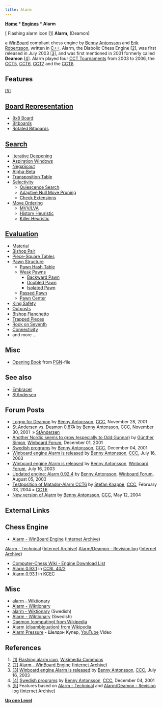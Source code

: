 ```yaml
---
title: Alarm
---
```

**[Home](Home "Home") * [Engines](Engines "Engines") * Alarm**

\[ Flashing alarm icon <a id="cite-note-1" href="#cite-ref-1">[1]</a>
**Alarm**, (Deamon)

a [WinBoard](WinBoard "WinBoard") compliant chess engine by [Benny Antonsson](Benny_Antonsson "Benny Antonsson") and [Erik Robertsson](Erik_Robertsson "Erik Robertsson"), written in [C++](Cpp "Cpp"). Alarm, the Diabolic Chess Engine <a id="cite-note-2" href="#cite-ref-2">[2]</a>, was first released in July 2003 <a id="cite-note-3" href="#cite-ref-3">[3]</a>, and was first mentioned in 2001 formerly called **Deamon** <a id="cite-note-4" href="#cite-ref-4">[4]</a>. Alarm played four [CCT Tournaments](CCT_Tournaments "CCT Tournaments") from 2003 to 2006, the [CCT5](CCT5 "CCT5"), [CCT6](CCT6 "CCT6"), [CCT7](CCT7 "CCT7") and the [CCT8](CCT8 "CCT8").

## Features

<a id="cite-note-5" href="#cite-ref-5">[5]</a>

## [Board Representation](Board_Representation "Board Representation")

- [8x8 Board](8x8_Board "8x8 Board")
- [Bitboards](Bitboards "Bitboards")
- [Rotated Bitboards](Rotated_Bitboards "Rotated Bitboards")

## [Search](Search "Search")

- [Iterative Deepening](Iterative_Deepening "Iterative Deepening")
- [Aspiration Windows](Aspiration_Windows "Aspiration Windows")
- [NegaScout](NegaScout "NegaScout")
- [Alpha-Beta](Alpha-Beta "Alpha-Beta")
- [Transposition Table](Transposition_Table "Transposition Table")
- [Selectivity](Selectivity "Selectivity")
  - [Quiescence Search](Quiescence_Search "Quiescence Search")
  - [Adaptive Null Move Pruning](Null_Move_Pruning#AdaptiveNullMovePruning "Null Move Pruning")
  - [Check Extensions](Check_Extensions "Check Extensions")
- [Move Ordering](Move_Ordering "Move Ordering")
  - [MVV/LVA](MVV-LVA "MVV-LVA")
  - [History Heuristic](History_Heuristic "History Heuristic")
  - [Killer Heuristic](Killer_Heuristic "Killer Heuristic")

## [Evaluation](Evaluation "Evaluation")

- [Material](Material "Material")
- [Bishop Pair](Bishop_Pair "Bishop Pair")
- [Piece-Square Tables](Piece-Square_Tables "Piece-Square Tables")
- [Pawn Structure](Pawn_Structure "Pawn Structure")
  - [Pawn Hash Table](Pawn_Hash_Table "Pawn Hash Table")
  - [Weak Pawns](Weak_Pawns "Weak Pawns")
    - [Backward Pawn](Backward_Pawn "Backward Pawn")
    - [Doubled Pawn](Doubled_Pawn "Doubled Pawn")
    - [Isolated Pawn](Isolated_Pawn "Isolated Pawn")
  - [Passed Pawn](Passed_Pawn "Passed Pawn")
  - [Pawn Center](Pawn_Center "Pawn Center")
- [King Safety](King_Safety "King Safety")
- [Outposts](Outposts "Outposts")
- [Bishop Fianchetto](Fianchetto "Fianchetto")
- [Trapped Pieces](Trapped_Pieces "Trapped Pieces")
- [Rook on Seventh](Rook_on_Seventh "Rook on Seventh")
- [Connectivity](Connectivity "Connectivity")
- and more ...

## Misc

- [Opening Book](Opening_Book "Opening Book") from [PGN](Portable_Game_Notation "Portable Game Notation")-file

## See also

- [Embracer](Embracer "Embracer")
- [StAndersen](StAndersen "StAndersen")

## Forum Posts

- [Loggo for Deamon](https://www.stmintz.com/ccc/index.php?id=199383) by [Benny Antonsson](Benny_Antonsson "Benny Antonsson"), [CCC](CCC "CCC"), November 28, 2001
- [St.Andersen vs. Deamon 0.87A](https://www.stmintz.com/ccc/index.php?id=199856) by [Benny Antonsson](Benny_Antonsson "Benny Antonsson"), [CCC](CCC "CCC"), November 30, 2001  » [StAndersen](StAndersen "StAndersen")
- [Another Nordic seems to grow (especially to Odd Gunnar)](http://www.open-aurec.com/wbforum/viewtopic.php?f=18&t=35199) by [Günther Simon](G%C3%BCnther_Simon "Günther Simon"), [Winboard Forum](Computer_Chess_Forums "Computer Chess Forums"), December 01, 2001
- [Swedish programs](https://www.stmintz.com/ccc/index.php?id=200414) by [Benny Antonsson](Benny_Antonsson "Benny Antonsson"), [CCC](CCC "CCC"), December 04, 2001
- [Winboard engine Alarm is released](https://www.stmintz.com/ccc/index.php?id=306680) by [Benny Antonsson](Benny_Antonsson "Benny Antonsson"), [CCC](CCC "CCC"), July 16, 2003
- [Winboard engine Alarm is released](http://www.open-aurec.com/wbforum/viewtopic.php?f=18&t=43375) by [Benny Antonsson](Benny_Antonsson "Benny Antonsson"), [Winboard Forum](Computer_Chess_Forums "Computer Chess Forums"), July 16, 2003
- [Updated engine: Alarm 0.92.4](http://www.open-aurec.com/wbforum/viewtopic.php?f=18&t=43686) by [Benny Antonsson](Benny_Antonsson "Benny Antonsson"), [Winboard Forum](Computer_Chess_Forums "Computer Chess Forums"), August 05, 2003
- [Testposition of Matador-Alarm CCT6](https://www.stmintz.com/ccc/index.php?id=346731) by [Stefan Knappe](Stefan_Knappe "Stefan Knappe"), [CCC](CCC "CCC"), February 03, 2004 » [CCT6](CCT6 "CCT6")
- [New version of Alarm](https://www.stmintz.com/ccc/index.php?id=364794) by [Benny Antonsson](Benny_Antonsson "Benny Antonsson"), [CCC](CCC "CCC"), May 12, 2004

## External Links

## Chess Engine

- [Alarm - WinBoard Engine](http://web.archive.org/web/20020623093524/http://www.codenet.se:80/Alarm/) ([Internet Archive](https://en.wikipedia.org/wiki/Internet_Archive))

[Alarm - Technical](http://web.archive.org/web/20020618151719fw_/http://www.codenet.se:80/alarm/technical.htm) ([Internet Archive](https://en.wikipedia.org/wiki/Internet_Archive))
[Alarm/Deamon - Revision log](http://web.archive.org/web/20020623034338fw_/http://www.codenet.se:80/alarm/revision.txt) ([Internet Archive](https://en.wikipedia.org/wiki/Internet_Archive))

- [Computer-Chess Wiki - Engine Download List](http://www.computer-chess.org/doku.php?id=computer_chess:wiki:download:engine_download_list)
- [Alarm 0.93.1](http://www.computerchess.org.uk/ccrl/404/cgi/engine_details.cgi?print=Details&each_game=1&eng=Alarm%200.93.1) in [CCRL 40/2](CCRL "CCRL")
- [Alarm 0.93.1](http://kirill-kryukov.com/chess/kcec/cgi/engine_details.cgi?print=Details&each_game=1&eng=Alarm%200.93.1) in [KCEC](KCEC "KCEC")

## Misc

- [alarm - Wiktionary](https://en.wiktionary.org/wiki/alarm)
- [Alarm - Wiktionary](https://en.wiktionary.org/wiki/Alarm)
- [alarm - Wiktionary](https://sv.wiktionary.org/wiki/alarm) (Swedish)
- [Alarm - Wiktionary](https://sv.wiktionary.org/wiki/Alarm) (Swedish)
- [Daemon (computing) from Wikipedia](<https://en.wikipedia.org/wiki/Daemon_(computing)>)
- [Alarm (disambiguation) from Wikipedia](https://en.wikipedia.org/wiki/Alarm_%28disambiguation%29)
- [Alarm Pressure](http://alarmpressure.com/) - Шелдон Купер, [YouTube](https://en.wikipedia.org/wiki/YouTube) Video

## References

1. <a id="cite-ref-1" href="#cite-note-1">[1]</a> [Flashing alarm icon](https://commons.wikimedia.org/wiki/File:Alarm.gif), [Wikimedia Commons](https://en.wikipedia.org/wiki/Wikimedia_Commons)
1. <a id="cite-ref-2" href="#cite-note-2">[2]</a> [Alarm - WinBoard Engine](http://web.archive.org/web/20020623093524/http://www.codenet.se:80/Alarm/) ([Internet Archive](https://en.wikipedia.org/wiki/Internet_Archive))
1. <a id="cite-ref-3" href="#cite-note-3">[3]</a> [Winboard engine Alarm is released](https://www.stmintz.com/ccc/index.php?id=306680) by [Benny Antonsson](Benny_Antonsson "Benny Antonsson"), [CCC](CCC "CCC"), July 16, 2003
1. <a id="cite-ref-4" href="#cite-note-4">[4]</a> [Swedish programs](https://www.stmintz.com/ccc/index.php?id=200414) by [Benny Antonsson](Benny_Antonsson "Benny Antonsson"), [CCC](CCC "CCC"), December 04, 2001
1. <a id="cite-ref-5" href="#cite-note-5">[5]</a> Features based on [Alarm - Technical](http://web.archive.org/web/20020618151719fw_/http://www.codenet.se:80/alarm/technical.htm) and [Alarm/Deamon - Revision log](http://web.archive.org/web/20020623034338fw_/http://www.codenet.se:80/alarm/revision.txt) ([Internet Archive](https://en.wikipedia.org/wiki/Internet_Archive))

**[Up one Level](Engines "Engines")**

